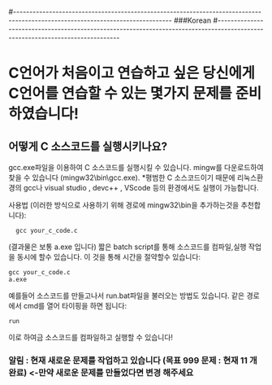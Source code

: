#------------------------------------------------------------------------------------------------------------------------------
###Korean
#------------------------------------------------------------------------------------------------------------------------------
# C언어가 처음이고 연습하고 싶은 당신에게 C언어를 연습할 수 있는 몇가지 문제를 준비하였습니다! #

## 어떻게 C 소스코드를 실행시키나요? ##
gcc.exe파일을 이용하여 C 소스코드를 실행시킬 수 있습니다. mingw를 다운로드하여 찾을 수 있습니다 (mingw32\bin\gcc.exe).
*평범한 C 소스코드이기 때문에 리눅스환경의 gcc나 visual studio , devc++ , VScode 등의 환경에서도 실행이 가능합니다.

사용법 (이러한 방식으로 사용하기 위해 경로에 mingw32\bin을 추가하는것을 추천합니다):
```batch
  gcc your_c_code.c
```

(결과물은 보통 a.exe 입니다)
짧은 batch script를 통해 소스코드를 컴파일,실행 작업을 동시에 할수 있습니다. 이 것을 통해 시간을 절약할수 있습니다:
```batch
gcc your_c_code.c
a.exe
```

예를들어 소스코드를 만들고나서 run.bat파일을 불러오는 방법도 있습니다. 같은 경로에서 cmd를 열어 타이핑을 하면 됩니다:
```batch
run
```

이로 하여금 소스코드를 컴파일하고 실행할 수 있습니다!

### 알림 : 현재 새로운 문제를 작업하고 있습니다 (목표 999 문제 : 현재 11 개 완료) <-만약 새로운 문제를 만들었다면 변경 해주세요

